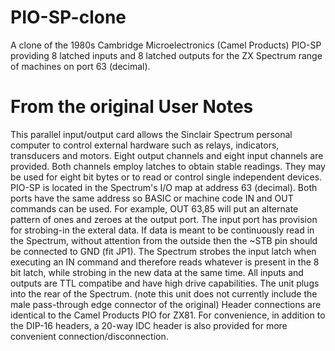 # PIO-SP-clone
A clone of the 1980s Cambridge Microelectronics (Camel Products) PIO-SP providing 8 latched inputs and 8 latched outputs for the ZX Spectrum range of machines on port 63 (decimal).

# From the original User Notes
This parallel input/output card allows the Sinclair Spectrum personal computer to control external hardware such as relays, indicators, transducers and motors.
Eight output channels and eight input channels are provided.  Both channels employ latches to obtain stable readings.  They may be used for eight bit bytes or to read or control single independent devices.  PIO-SP is located in the Spectrum's I/O map at address 63 (decimal). Both ports have the same address so BASIC or machine code IN and OUT commands can be used.  For example, OUT 63,85 will put an alternate pattern of ones and zeroes at the output port.  The input port has provision for strobing-in the exteral data.  If data is meant to be continuously read in the Spectrum, without attention from the outside then the ~STB pin should be connected to GND (fit JP1).  The Spectrum strobes the input latch when executing an IN command and therefore reads whatever is present in the 8 bit latch, while strobing in the new data at the same time.  All inputs and outputs are TTL compatibe and have high drive capabilities.
The unit plugs into the rear of the Spectrum. (note this unit does not currently include the male pass-through edge connector of the original)
Header connections are identical to the Camel Products PIO for ZX81. For convenience, in addition to the DIP-16 headers, a 20-way IDC header is also provided for more convenient connection/disconnection.
